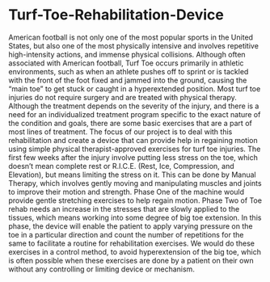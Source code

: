 # Turf-Toe-Rehabilitation-Device
American football is not only one of the most popular sports in the United States, but
also one of the most physically intensive and involves repetitive high-intensity
actions, and immense physical collisions. Although often associated with American
football, Turf Toe occurs primarily in athletic environments, such as when an athlete
pushes off to sprint or is tackled with the front of the foot fixed and jammed into the
ground, causing the “main toe” to get stuck or caught in a hyperextended position.
Most turf toe injuries do not require surgery and are treated with physical therapy.
Although the treatment depends on the severity of the injury, and there is a need for
an individualized treatment program specific to the exact nature of the condition and
goals, there are some basic exercises that are a part of most lines of treatment. The
focus of our project is to deal with this rehabilitation and create a device that can
provide help in regaining motion using simple physical therapist-approved exercises
for turf toe injuries.
The first few weeks after the injury involve putting less stress on the toe, which
doesn’t mean complete rest or R.I.C.E. (Rest, Ice, Compression, and Elevation), but
means limiting the stress on it. This can be done by Manual Therapy, which involves
gently moving and manipulating muscles and joints to improve their motion and
strength. Phase One of the machine would provide gentle stretching exercises to help
regain motion.
Phase Two of Toe rehab needs an increase in the stresses that are slowly applied to
the tissues, which means working into some degree of big toe extension. In this
phase, the device will enable the patient to apply varying pressure on the toe in a
particular direction and count the number of repetitions for the same to facilitate a
routine for rehabilitation exercises. We would do these exercises in a control method,
to avoid hyperextension of the big toe, which is often possible when these exercises
are done by a patient on their own without any controlling or limiting device or
mechanism.
